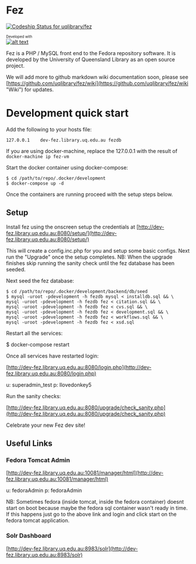 # Fez

[ ![Codeship Status for uqlibrary/fez](https://codeship.com/projects/bb6396a0-7a03-0133-4c66-02b7238bd170/status?branch=master)](https://codeship.com/projects/118889)

<sub><sup>Developed with</sup></sub><br/>
[![alt text][2]][1]

  [1]: http://www.jetbrains.com/phpstorm/
  [2]: http://resources.jetbrains.com/assets/banners/jetbrains-com/phpstorm/phpstorm468x60_violet.gif (Smart IDE for PHP development with HTML, CSS &amp; JavaScript support)

Fez is a PHP / MySQL front end to the Fedora repository software. It is developed by the University of Queensland Library
as an open source project.

We will add more to github markdown wiki documentation soon, please see
[https://github.com/uqlibrary/fez/wiki](https://github.com/uqlibrary/fez/wiki "Wiki") for updates.

# Development quick start

Add the following to your hosts file:

    127.0.0.1    dev-fez.library.uq.edu.au fezdb

If you are using docker-machine, replace the 127.0.0.1 with the result of `docker-machine ip fez-vm`

Start the docker container using docker-compose:

    $ cd /path/to/repo/.docker/development
    $ docker-compose up -d

Once the containers are running proceed with the setup steps below.

## Setup

Install fez using the onscreen setup the credentials at
[http://dev-fez.library.uq.edu.au:8080/setup/](http://dev-fez.library.uq.edu.au:8080/setup/)

This will create a config.inc.php for you and setup some basic configs. Next run the "Upgrade" once the setup completes.
NB: When the upgrade finishes skip running the sanity check until the fez database has been seeded.

Next seed the fez database:

    $ cd /path/to/repo/.docker/development/backend/db/seed
    $ mysql -uroot -pdevelopment -h fezdb mysql < installdb.sql && \
    mysql -uroot -pdevelopment -h fezdb fez < citation.sql && \
    mysql -uroot -pdevelopment -h fezdb fez < cvs.sql && \
    mysql -uroot -pdevelopment -h fezdb fez < development.sql && \
    mysql -uroot -pdevelopment -h fezdb fez < workflows.sql && \
    mysql -uroot -pdevelopment -h fezdb fez < xsd.sql


Restart all the services:

$ docker-compose restart

Once all services have restarted login:

[http://dev-fez.library.uq.edu.au:8080/login.php](http://dev-fez.library.uq.edu.au:8080/login.php)

u: superadmin_test
p: Ilovedonkey5

Run the sanity checks:

[http://dev-fez.library.uq.edu.au:8080/upgrade/check_sanity.php](http://dev-fez.library.uq.edu.au:8080/upgrade/check_sanity.php)

Celebrate your new Fez dev site!

## Useful Links

### Fedora Tomcat Admin

[http://dev-fez.library.uq.edu.au:10081/manager/html](http://dev-fez.library.uq.edu.au:10081/manager/html)

u: fedoraAdmin
p: fedoraAdmin

NB: Sometimes fedora (inside tomcat, inside the fedora container) doesnt start on boot because maybe the fedora sql
container wasn't ready in time. If this happens just go to the above link and login and click start on the fedora tomcat
application.

### Solr Dashboard

[http://dev-fez.library.uq.edu.au:8983/solr](http://dev-fez.library.uq.edu.au:8983/solr)

